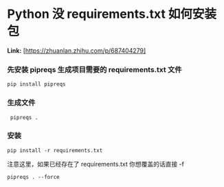 # Python 没 requirements.txt 如何安装包



 **Link:** [https://zhuanlan.zhihu.com/p/687404279]

### 先安装 pipreqs 生成项目需要的 requirements.txt 文件  
```
pip install pipreqs 
```
### 生成文件  
```
 pipreqs .
```
### 安装  
```
pip install -r requirements.txt
```

注意这里，如果已经存在了 requirements.txt 你想覆盖的话直接 -f

```
pipreqs . --force
```
